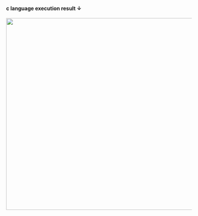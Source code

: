 <h4>c language execution result ↓</h4>
<div>
<img width="520" src=https://user-images.githubusercontent.com/71743128/106996988-578cde00-67c5-11eb-8ed8-d9cf79f32eac.JPG></img>
</div>
